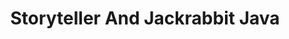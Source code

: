 ---
title: "Storyteller And Jackrabbit Java"
url: /thermopolis/storyteller-and-jackrabbit-java/
shop: coffee
---